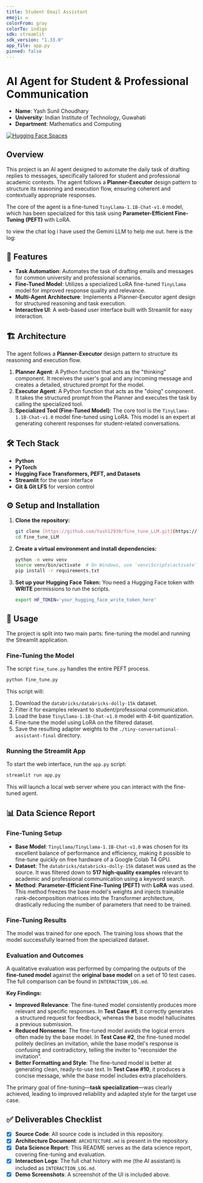 ```yaml
---
title: Student Email Assistant
emoji: ✉️
colorFrom: gray
colorTo: indigo
sdk: streamlit
sdk_version: "1.33.0"
app_file: app.py
pinned: false
---
```


# AI Agent for Student & Professional Communication

* **Name**: Yash Sunil Choudhary
* **University**: Indian Institute of Technology, Guwahati
* **Department**: Mathematics and Computing

[![Hugging Face Spaces](https://img.shields.io/badge/%F0%9F%A4%97%20Hugging%20Face-Spaces-blue)](https://huggingface.co/spaces/Yash12930/model)

## Overview

This project is an AI agent designed to automate the daily task of drafting replies to messages, specifically tailored for student and professional academic contexts. The agent follows a **Planner-Executor** design pattern to structure its reasoning and execution flow, ensuring coherent and contextually appropriate responses.

The core of the agent is a fine-tuned `TinyLlama-1.1B-Chat-v1.0` model, which has been specialized for this task using **Parameter-Efficient Fine-Tuning (PEFT)** with LoRA.

to view the chat log i have used the Gemini LLM to help me out.
here is the log: 

## 📜 Features

* **Task Automation**: Automates the task of drafting emails and messages for common university and professional scenarios.
* **Fine-Tuned Model**: Utilizes a specialized LoRA fine-tuned `TinyLlama` model for improved response quality and relevance.
* **Multi-Agent Architecture**: Implements a Planner-Executor agent design for structured reasoning and task execution.
* **Interactive UI**: A web-based user interface built with Streamlit for easy interaction.

## 🏗️ Architecture

The agent follows a **Planner-Executor** design pattern to structure its reasoning and execution flow.

1.  **Planner Agent**: A Python function that acts as the "thinking" component. It receives the user's goal and any incoming message and creates a detailed, structured prompt for the model.
2.  **Executor Agent**: A Python function that acts as the "doing" component. It takes the structured prompt from the Planner and executes the task by calling the specialized tool.
3.  **Specialized Tool (Fine-Tuned Model)**: The core tool is the `TinyLlama-1.1B-Chat-v1.0` model fine-tuned using LoRA. This model is an expert at generating coherent responses for student-related conversations.


## 🛠️ Tech Stack

* **Python**
* **PyTorch**
* **Hugging Face Transformers, PEFT, and Datasets**
* **Streamlit** for the user interface
* **Git & Git LFS** for version control

## ⚙️ Setup and Installation

1.  **Clone the repository:**
    ```bash
    git clone [https://github.com/Yash12930/fine_tune_LLM.git](https://github.com/Yash12930/fine_tune_LLM.git)
    cd fine_tune_LLM
    ```

2.  **Create a virtual environment and install dependencies:**
    ```bash
    python -m venv venv
    source venv/bin/activate  # On Windows, use `venv\Scripts\activate`
    pip install -r requirements.txt
    ```

3.  **Set up your Hugging Face Token:**
    You need a Hugging Face token with **WRITE** permissions to run the scripts.
    ```bash
    export HF_TOKEN='your_hugging_face_write_token_here'
    ```

## 🚀 Usage

The project is split into two main parts: fine-tuning the model and running the Streamlit application.

### Fine-Tuning the Model
The script `fine_tune.py` handles the entire PEFT process.
```bash
python fine_tune.py
```
This script will:
1.  Download the `databricks/databricks-dolly-15k` dataset.
2.  Filter it for examples relevant to student/professional communication.
3.  Load the base `TinyLlama-1.1B-Chat-v1.0` model with 4-bit quantization.
4.  Fine-tune the model using LoRA on the filtered dataset.
5.  Save the resulting adapter weights to the `./tiny-conversational-assistant-final` directory.

### Running the Streamlit App
To start the web interface, run the `app.py` script:
```bash
streamlit run app.py
```
This will launch a local web server where you can interact with the fine-tuned agent.

## 📊 Data Science Report

### Fine-Tuning Setup
* **Base Model**: `TinyLlama/TinyLlama-1.1B-Chat-v1.0` was chosen for its excellent balance of performance and efficiency, making it possible to fine-tune quickly on free hardware of a Google Colab T4 GPU.
* **Dataset**: The `databricks/databricks-dolly-15k` dataset was used as the source. It was filtered down to **517 high-quality examples** relevant to academic and professional communication using a keyword search.
* **Method**: **Parameter-Efficient Fine-Tuning (PEFT)** with **LoRA** was used. This method freezes the base model's weights and injects trainable rank-decomposition matrices into the Transformer architecture, drastically reducing the number of parameters that need to be trained.

### Fine-Tuning Results
The model was trained for one epoch. The training loss shows that the model successfully learned from the specialized dataset.


### Evaluation and Outcomes
A qualitative evaluation was performed by comparing the outputs of the **fine-tuned model** against the **original base model** on a set of 10 test cases. The full comparison can be found in `INTERACTION_LOG.md`.

**Key Findings:**
* **Improved Relevance**: The fine-tuned model consistently produces more relevant and specific responses. In **Test Case #1**, it correctly generates a structured request for feedback, whereas the base model hallucinates a previous submission.
* **Reduced Nonsense**: The fine-tuned model avoids the logical errors often made by the base model. In **Test Case #2**, the fine-tuned model politely declines an invitation, while the base model's response is confusing and contradictory, telling the inviter to "reconsider the invitation".
* **Better Formatting and Style**: The fine-tuned model is better at generating clean, ready-to-use text. In **Test Case #10**, it produces a concise message, while the base model includes extra placeholders.

The primary goal of fine-tuning—**task specialization**—was clearly achieved, leading to improved reliability and adapted style for the target use case.

## ✅ Deliverables Checklist

* [x] **Source Code**: All source code is included in this repository.
* [x] **Architecture Document**: `ARCHITECTURE.md` is present in the repository.
* [x] **Data Science Report**: This README serves as the data science report, covering fine-tuning and evaluation.
* [x] **Interaction Logs**: The full chat history with me (the AI assistant) is included as `INTERACTION_LOG.md`.
* [x] **Demo Screenshots**: A screenshot of the UI is included above.